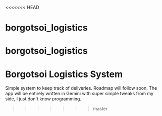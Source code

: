 <<<<<<< HEAD
# borgotsoi_logistics
borgotsoi_logistics
=======
# Borgotsoi Logistics System
Simple system to keep track of deliveries. Roadmap will follow soon. The app will be entirely written in Gemini with super simple tweaks from my side, I just don't know programming. 
>>>>>>> master
